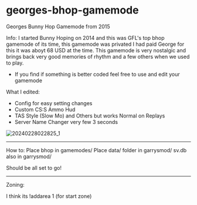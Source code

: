 # georges-bhop-gamemode
Georges Bunny Hop Gamemode from 2015

Info: I started Bunny Hoping on 2014 and this was GFL's top bhop gamemode of its time, this gamemode was privated I had paid George for this it was aboyt 68 USD at the time. This gamemode is very nostalgic and brings back very good memories of rhythm and a few others when we used to play.

- If you find if something is better coded feel free to use and edit your gamemode

What I edited: 
- Config for easy setting changes
- Custom CS:S Ammo Hud
- TAS Style (Slow Mo) and Others but works Normal on Replays
- Server Name Changer very few 3 seconds


![20240228022825_1](https://github.com/FiBzYDev/georges-bhop-gamemode/assets/58349075/3a8c6938-eab4-4d78-9ef7-81998d192242)

-------------------------------------------------
How to: Place bhop in gamemodes/
Place data/ folder in garrysmod/
sv.db also in garrysmod/

Should be all set to go!

-----------------------------------

Zoning:

I think its !addarea 1 (for start zone)
